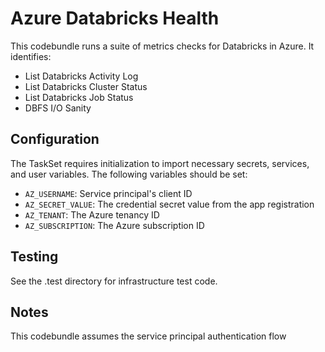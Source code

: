 # Azure Databricks Health
This codebundle runs a suite of metrics checks for Databricks in Azure. It identifies:
- List Databricks Activity Log
- List Databricks Cluster Status
- List Databricks Job Status
- DBFS I/O Sanity

## Configuration

The TaskSet requires initialization to import necessary secrets, services, and user variables. The following variables should be set:

- `AZ_USERNAME`: Service principal's client ID
- `AZ_SECRET_VALUE`: The credential secret value from the app registration
- `AZ_TENANT`: The Azure tenancy ID
- `AZ_SUBSCRIPTION`: The Azure subscription ID

## Testing 
See the .test directory for infrastructure test code. 

## Notes

This codebundle assumes the service principal authentication flow